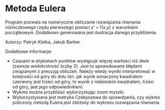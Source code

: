 # Metoda Eulera

Program pozwala na numeryczne obliczanie rozwiązania równania różniczkowego rzędu pierwszego postaci y' = f(x,y) z warunkiem początkowym. Dodatkowo generowana jest ilustracja danego przybliżenia.

Autorzy: Patryk Klatka, Jakub Barber

Dodatkowe informacje:
- Czasami w etykietach punktów występuje więcej wartości niż dwie (zawsze wielokrotność liczby 2). Jest to spowodowane błędami związanymi z precyzją obliczeń. Należy wtedy wyniki interpretować w kolejności od góry do dołu tzn. jak wynik oznaczony kwadratem czerwony jest trzeci od góry, to wynik z niebieskim kwadratem, trzeci od góry, jest jego odpowiednikiem.
- Wykres można przybliżać wykorzystując zoom myszki.
- Wykorzystywana jest metryka Czebyszewa do sprawdzania, czy wykres policzony metodą Eulera jest zbliżony do wykresu rozwiązania równania